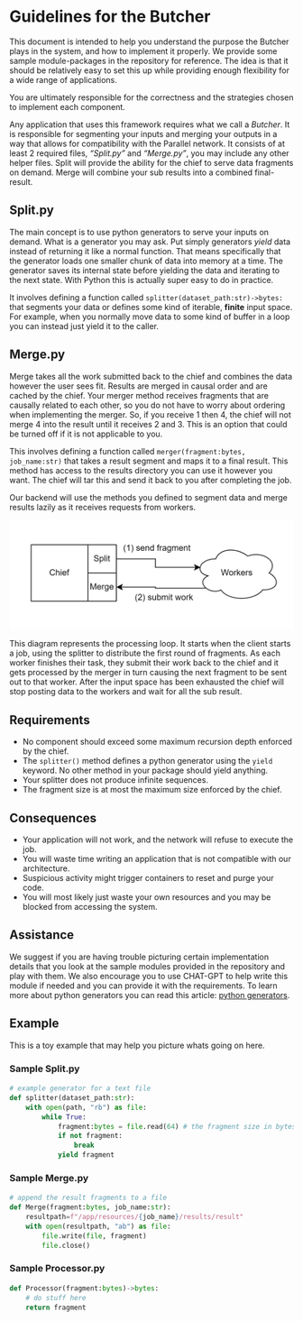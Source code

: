 # Guidelines for the Butcher

This document is intended to help you understand the purpose the Butcher plays in the system, and how to implement it properly. We provide some sample module-packages in the repository for reference. The idea is that it should be relatively easy to set this up while providing enough flexibility for a wide range of applications.

You are ultimately responsible for the correctness and the strategies chosen to implement each component.

Any application that uses this framework requires what we call a *Butcher*. It is responsible for segmenting your inputs and merging your outputs in a way that allows for compatibility with the Parallel network. It consists of at least 2 required files, *“Split.py”* and *“Merge.py”*, you may include any other helper files. Split will provide the ability for the chief to serve data fragments on demand. Merge will combine your sub results into a combined final-result.

## Split.py

The main concept is to use python generators to serve your inputs on demand. What is a generator you may ask. Put simply generators *yield* data instead of returning it like a normal function. That means specifically that the generator loads one smaller chunk of data into memory at a time. The generator saves its internal state before yielding the data and iterating to the next state. With Python this is actually super easy to do in practice.

It involves defining a function called `splitter(dataset_path:str)->bytes:` that segments your data or defines some kind of iterable, **finite** input space. For example, when you normally move data to some kind of buffer in a loop you can instead just yield it to the caller.

## Merge.py

Merge takes all the work submitted back to the chief and combines the data however the user sees fit. Results are merged in causal order and are cached by the chief. Your merger method receives fragments that are causally related to each other, so you do not have to worry about ordering when implementing the merger. So, if you receive 1 then 4, the chief will not merge 4 into the result until it receives 2 and 3. This is an option that could be turned off if it is not applicable to you.

This involves defining a function called `merger(fragment:bytes, job_name:str)` that takes a result segment and maps it to a final result. This method has access to the results directory you can use it however you want. The chief will tar this and send it back to you after completing the job.

Our backend will use the methods you defined to segment data and merge results lazily as it receives requests from workers.

![Processing Loop](figures/figure-1.png)

This diagram represents the processing loop. It starts when the client starts a job, using the splitter to distribute the first round of fragments. As each worker finishes their task, they submit their work back to the chief and it gets processed by the merger in turn causing the next fragment to be sent out to that worker. After the input space has been exhausted the chief will stop posting data to the workers and wait for all the sub result.

## Requirements

- No component should exceed some maximum recursion depth enforced by the chief.
- The `splitter()` method defines a python generator using the `yield` keyword. No other method in your package should yield anything.
- Your splitter does not produce infinite sequences.
- The fragment size is at most the maximum size enforced by the chief.

## Consequences

- Your application will not work, and the network will refuse to execute the job.
- You will waste time writing an application that is not compatible with our architecture.
- Suspicious activity might trigger containers to reset and purge your code.
- You will most likely just waste your own resources and you may be blocked from accessing the system.

## Assistance

We suggest if you are having trouble picturing certain implementation details that you look at the sample modules provided in the repository and play with them. We also encourage you to use CHAT-GPT to help write this module if needed and you can provide it with the requirements. To learn more about python generators you can read this article: [python generators](https://realpython.com/introduction-to-python-generators/).

## Example

This is a toy example that may help you picture whats going on here.

### Sample Split.py

```python
# example generator for a text file
def splitter(dataset_path:str):
    with open(path, "rb") as file:
        while True:
            fragment:bytes = file.read(64) # the fragment size in bytes
            if not fragment:
                break
            yield fragment
```
### Sample Merge.py
```python
# append the result fragments to a file
def Merge(fragment:bytes, job_name:str):
    resultpath=f"/app/resources/{job_name}/results/result"
    with open(resultpath, "ab") as file:
        file.write(file, fragment)
        file.close()
```
### Sample Processor.py
```python
def Processor(fragment:bytes)->bytes:
    # do stuff here
    return fragment
```
